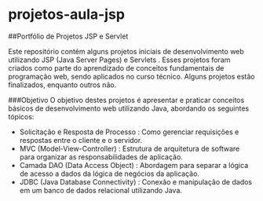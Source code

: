 # projetos-aula-jsp
 
##Portfólio de Projetos JSP e Servlet

Este repositório contém alguns projetos iniciais de desenvolvimento web utilizando JSP (Java Server Pages) e Servlets . Esses projetos foram criados como parte do aprendizado de conceitos fundamentais de programação web, sendo aplicados no curso técnico. Alguns projetos estão finalizados, enquanto outros não.

###Objetivo
O objetivo destes projetos é apresentar e praticar conceitos básicos de desenvolvimento web utilizando Java, abordando os seguintes tópicos:

- Solicitação e Resposta de Processo : Como gerenciar requisições e respostas entre o cliente e o servidor.
- MVC (Model-View-Controller) : Estrutura de arquitetura de software para organizar as responsabilidades de aplicação.
- Camada DAO (Data Access Object) : Abordagem para separar a lógica de acesso a dados da lógica de negócios da aplicação.
- JDBC (Java Database Connectivity) : Conexão e manipulação de dados em um banco de dados relacional utilizando Java.
